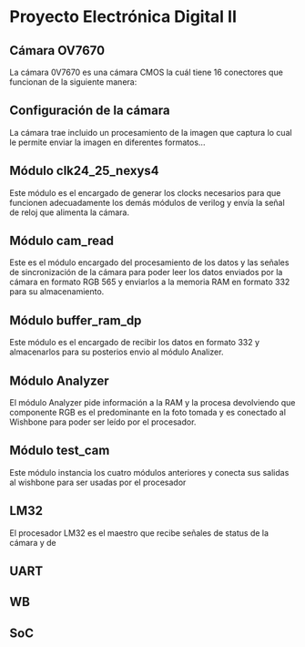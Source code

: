 # Proyecto Electrónica Digital II
## Cámara OV7670
La cámara 0V7670 es una cámara CMOS la cuál tiene 16 conectores que funcionan de la siguiente manera:

## Configuración de la cámara
La cámara trae incluido un procesamiento de la imagen que captura lo cual le permite enviar la imagen en diferentes formatos...

## Módulo clk24_25_nexys4
Este módulo es el encargado de generar los clocks necesarios para que funcionen adecuadamente los demás módulos de verilog y envía la señal de reloj que alimenta la cámara.

## Módulo cam_read
Este es el módulo encargado del procesamiento de los datos y las señales de sincronización de la cámara para poder leer los datos enviados por la cámara en formato RGB 565 y enviarlos a la memoria RAM en formato 332 para su almacenamiento.

## Módulo buffer_ram_dp
Este módulo es el encargado de recibir los datos en formato 332 y almacenarlos para su posterios envio al módulo Analizer.

## Módulo Analyzer
El módulo Analyzer pide información a la RAM y la procesa devolviendo que componente RGB es el predominante en la foto tomada y es conectado al Wishbone para poder ser leído por el procesador.  

## Módulo test_cam
Este módulo instancia los cuatro módulos anteriores y conecta sus salidas al wishbone para ser usadas por el procesador

## LM32
El procesador LM32 es el maestro que recibe señales de status de la cámara y de 

## UART

## WB

## SoC

